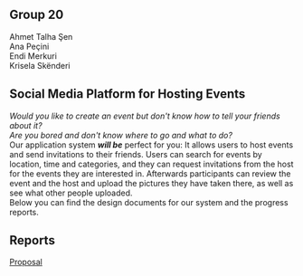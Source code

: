## Group 20
Ahmet Talha Şen    
Ana Peçini  
Endi Merkuri  
Krisela Skënderi  

## Social Media Platform for Hosting Events
*Would you like to create an event but don't know how to tell your friends about it?  
Are you bored and don't know where to go and what to do?*  
Our application system ***will be*** perfect for you: It allows users to host events and send invitations to their friends. Users can search for events by location, time and categories, and they can request invitations from the host for the events they are interested in. Afterwards participants can review the event and the host and upload the pictures they have taken there, as well as see what other people uploaded.  
Below you can find the design documents for our system and the progress reports.


## Reports
[Proposal](proposal.pdf)

